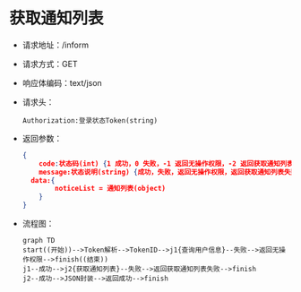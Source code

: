 # 获取通知列表

- 请求地址：/inform

- 请求方式：GET

- 响应体编码：text/json

- 请求头：

  ```
  Authorization:登录状态Token(string)
  ```

- 返回参数：

  ```json
  {
      code:状态码(int) {1 成功，0 失败，-1 返回无操作权限，-2 返回获取通知列表失败}
      message:状态说明(string) {成功，失败，返回无操作权限，返回获取通知列表失败}
  	data:{
          noticeList = 通知列表(object)
      }
  }
  ```

- 流程图：

  ```mermaid
  graph TD
  start((开始))-->Token解析-->TokenID-->j1{查询用户信息}--失败-->返回无操作权限-->finish((结束))
  j1--成功-->j2{获取通知列表}--失败-->返回获取通知列表失败-->finish
  j2--成功-->JSON封装-->返回成功-->finish
  ```

  



